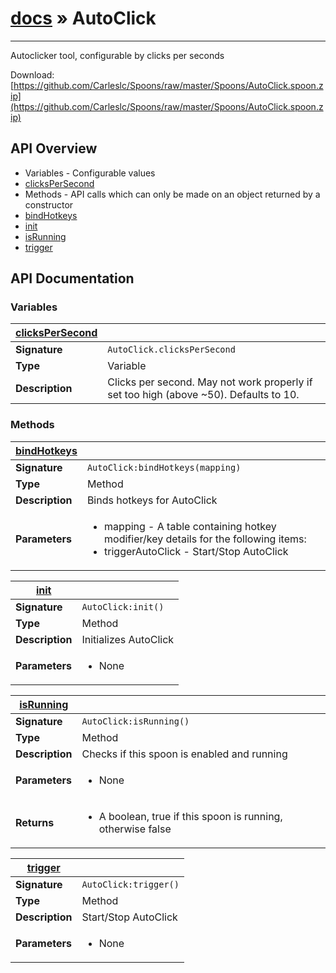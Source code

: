 # [docs](index.md) » AutoClick
---

Autoclicker tool, configurable by clicks per seconds

Download: [https://github.com/Carleslc/Spoons/raw/master/Spoons/AutoClick.spoon.zip](https://github.com/Carleslc/Spoons/raw/master/Spoons/AutoClick.spoon.zip)

## API Overview
* Variables - Configurable values
 * [clicksPerSecond](#clicksPerSecond)
* Methods - API calls which can only be made on an object returned by a constructor
 * [bindHotkeys](#bindHotkeys)
 * [init](#init)
 * [isRunning](#isRunning)
 * [trigger](#trigger)

## API Documentation

### Variables

| [clicksPerSecond](#clicksPerSecond)         |                                                                                     |
| --------------------------------------------|-------------------------------------------------------------------------------------|
| **Signature**                               | `AutoClick.clicksPerSecond`                                                                    |
| **Type**                                    | Variable                                                                     |
| **Description**                             | Clicks per second. May not work properly if set too high (above ~50). Defaults to 10.                                                                     |

### Methods

| [bindHotkeys](#bindHotkeys)         |                                                                                     |
| --------------------------------------------|-------------------------------------------------------------------------------------|
| **Signature**                               | `AutoClick:bindHotkeys(mapping)`                                                                    |
| **Type**                                    | Method                                                                     |
| **Description**                             | Binds hotkeys for AutoClick                                                                     |
| **Parameters**                              | <ul><li>mapping - A table containing hotkey modifier/key details for the following items:</li><li> triggerAutoClick - Start/Stop AutoClick</li></ul> |

| [init](#init)         |                                                                                     |
| --------------------------------------------|-------------------------------------------------------------------------------------|
| **Signature**                               | `AutoClick:init()`                                                                    |
| **Type**                                    | Method                                                                     |
| **Description**                             | Initializes AutoClick                                                                     |
| **Parameters**                              | <ul><li>None</li></ul> |

| [isRunning](#isRunning)         |                                                                                     |
| --------------------------------------------|-------------------------------------------------------------------------------------|
| **Signature**                               | `AutoClick:isRunning()`                                                                    |
| **Type**                                    | Method                                                                     |
| **Description**                             | Checks if this spoon is enabled and running                                                                     |
| **Parameters**                              | <ul><li>None</li></ul> |
| **Returns**                                 | <ul><li>A boolean, true if this spoon is running, otherwise false</li></ul>          |

| [trigger](#trigger)         |                                                                                     |
| --------------------------------------------|-------------------------------------------------------------------------------------|
| **Signature**                               | `AutoClick:trigger()`                                                                    |
| **Type**                                    | Method                                                                     |
| **Description**                             | Start/Stop AutoClick                                                                     |
| **Parameters**                              | <ul><li>None</li></ul> |

